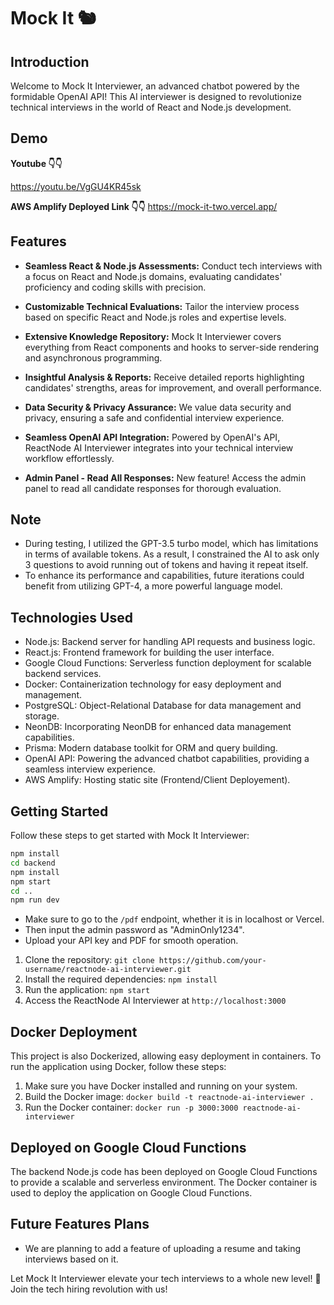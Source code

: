 # Mock It 🐿️

## Introduction

Welcome to Mock It Interviewer, an advanced chatbot powered by the formidable OpenAI API! This AI interviewer is designed to revolutionize technical interviews in the world of React and Node.js development.

## Demo

**Youtube 👇👇**

https://youtu.be/VgGU4KR45sk

**AWS Amplify Deployed Link 👇👇**
https://mock-it-two.vercel.app/

## Features

- **Seamless React & Node.js Assessments:** Conduct tech interviews with a focus on React and Node.js domains, evaluating candidates' proficiency and coding skills with precision.

- **Customizable Technical Evaluations:** Tailor the interview process based on specific React and Node.js roles and expertise levels.

- **Extensive Knowledge Repository:** Mock It Interviewer covers everything from React components and hooks to server-side rendering and asynchronous programming.

- **Insightful Analysis & Reports:** Receive detailed reports highlighting candidates' strengths, areas for improvement, and overall performance.

- **Data Security & Privacy Assurance:** We value data security and privacy, ensuring a safe and confidential interview experience.

- **Seamless OpenAI API Integration:** Powered by OpenAI's API, ReactNode AI Interviewer integrates into your technical interview workflow effortlessly.

- **Admin Panel - Read All Responses:** New feature! Access the admin panel to read all candidate responses for thorough evaluation.

## Note

- During testing, I utilized the GPT-3.5 turbo model, which has limitations in terms of available tokens. As a result, I constrained the AI to ask only 3 questions to avoid running out of tokens and having it repeat itself.
- To enhance its performance and capabilities, future iterations could benefit from utilizing GPT-4, a more powerful language model.

## Technologies Used

- Node.js: Backend server for handling API requests and business logic.
- React.js: Frontend framework for building the user interface.
- Google Cloud Functions: Serverless function deployment for scalable backend services.
- Docker: Containerization technology for easy deployment and management.
- PostgreSQL: Object-Relational Database for data management and storage.
- NeonDB: Incorporating NeonDB for enhanced data management capabilities.
- Prisma: Modern database toolkit for ORM and query building.
- OpenAI API: Powering the advanced chatbot capabilities, providing a seamless interview experience.
- AWS Amplify: Hosting static site (Frontend/Client Deployement).

## Getting Started

Follow these steps to get started with Mock It Interviewer:

```bash
npm install
cd backend
npm install
npm start
cd ..
npm run dev
```

- Make sure to go to the `/pdf` endpoint, whether it is in localhost or Vercel.
- Then input the admin password as "AdminOnly1234".
- Upload your API key and PDF for smooth operation.

1. Clone the repository: `git clone https://github.com/your-username/reactnode-ai-interviewer.git`
2. Install the required dependencies: `npm install`
3. Run the application: `npm start`
4. Access the ReactNode AI Interviewer at `http://localhost:3000`

## Docker Deployment

This project is also Dockerized, allowing easy deployment in containers. To run the application using Docker, follow these steps:

1. Make sure you have Docker installed and running on your system.
2. Build the Docker image: `docker build -t reactnode-ai-interviewer .`
3. Run the Docker container: `docker run -p 3000:3000 reactnode-ai-interviewer`

## Deployed on Google Cloud Functions

The backend Node.js code has been deployed on Google Cloud Functions to provide a scalable and serverless environment. The Docker container is used to deploy the application on Google Cloud Functions.

## Future Features Plans

- We are planning to add a feature of uploading a resume and taking interviews based on it.

Let Mock It Interviewer elevate your tech interviews to a whole new level! 🚀 Join the tech hiring revolution with us!
